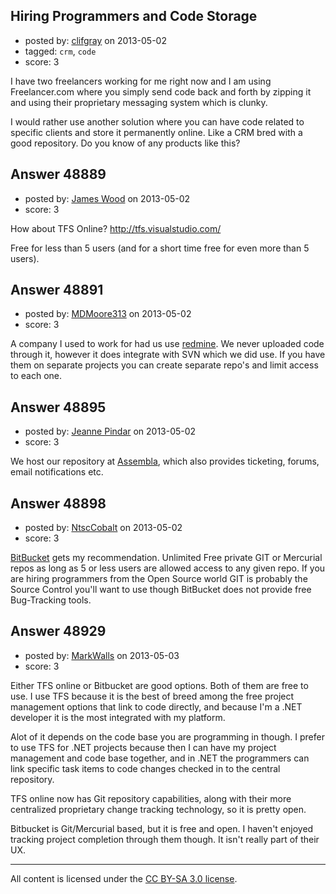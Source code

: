 ## Hiring Programmers and Code Storage

- posted by: [clifgray](https://stackexchange.com/users/-1/21414-clifgray) on 2013-05-02
- tagged: `crm`, `code`
- score: 3

I have two freelancers working for me right now and I am using Freelancer.com where you simply send code back and forth by zipping it and using their proprietary messaging system which is clunky. 

I would rather use another solution where you can have code related to specific clients and store it permanently online.  Like a CRM bred with a good repository. Do you know of any products like this?


## Answer 48889

- posted by: [James Wood](https://stackexchange.com/users/-1/26080-james-wood) on 2013-05-02
- score: 3

How about TFS Online? http://tfs.visualstudio.com/

Free for less than 5 users (and for a short time free for even more than 5 users).


## Answer 48891

- posted by: [MDMoore313](https://stackexchange.com/users/-1/23558-mdmoore313) on 2013-05-02
- score: 3

A company I used to work for had us use [redmine](http://www.redmine.org/). We never uploaded code through it, however it does integrate with SVN which we did use. If you have them on separate projects you can create separate repo's and limit access to each one.


## Answer 48895

- posted by: [Jeanne Pindar](https://stackexchange.com/users/-1/26083-jeanne-pindar) on 2013-05-02
- score: 3

<p>We host our repository at <a href="https://www.assembla.com/home" rel="nofollow">Assembla</a>,  which also provides ticketing, forums, email notifications etc. </p>



## Answer 48898

- posted by: [NtscCobalt](https://stackexchange.com/users/-1/26085-ntsccobalt) on 2013-05-02
- score: 3

<p><a href="https://bitbucket.org/" rel="nofollow">BitBucket</a> gets my recommendation. Unlimited Free private GIT or Mercurial repos as long as 5 or less users are allowed access to any given repo. If you are hiring programmers from the Open Source world GIT is probably the Source Control you'll want to use though BitBucket does not provide free Bug-Tracking tools.</p>



## Answer 48929

- posted by: [MarkWalls](https://stackexchange.com/users/-1/26098-markwalls) on 2013-05-03
- score: 3

Either TFS online or Bitbucket are good options. Both of them are free to use. I use TFS because it is the best of breed among the free project management options that link to code directly, and because I'm a .NET developer it is the most integrated with my platform.

Alot of it depends on the code base you are programming in though. I prefer to use TFS for .NET projects because then I can have my project management and code base together, and in .NET the programmers can link specific task items to code changes checked in to the central repository.

TFS online now has Git repository capabilities, along with their more centralized proprietary change tracking technology, so it is pretty open.

Bitbucket is Git/Mercurial based, but it is free and open. I haven't enjoyed tracking project completion through them though. It isn't really part of their UX.



---

All content is licensed under the [CC BY-SA 3.0 license](https://creativecommons.org/licenses/by-sa/3.0/).
